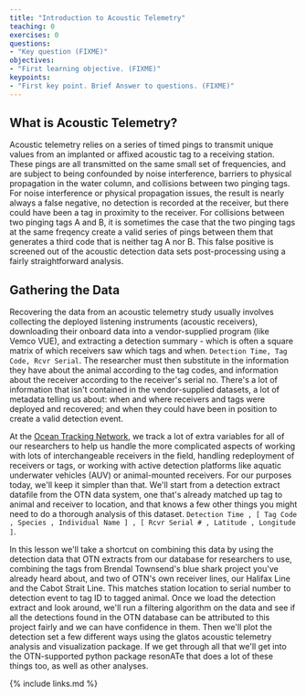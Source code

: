 ```yaml
---
title: "Introduction to Acoustic Telemetry"
teaching: 0
exercises: 0
questions:
- "Key question (FIXME)"
objectives:
- "First learning objective. (FIXME)"
keypoints:
- "First key point. Brief Answer to questions. (FIXME)"
---
```


## What is Acoustic Telemetry?

Acoustic telemetry relies on a series of timed pings to transmit unique values from an implanted or affixed acoustic tag to a receiving station. These pings are all transmitted on the same small set of frequencies, and are subject to being confounded by noise interference, barriers to physical propagation in the water column, and collisions between two pinging tags. For noise interference or physical propagation issues, the result is nearly always a false negative, no detection is recorded at the receiver, but there could have been a tag in proximity to the receiver. For collisions between two pinging tags A and B, it is sometimes the case that the two pinging tags at the same freqency create a valid series of pings between them that generates a third code that is neither tag A nor B. This false positive is screened out of the acoustic detection data sets post-processing using a fairly straightforward analysis.

## Gathering the Data

Recovering the data from an acoustic telemetry study usually involves collecting the deployed listening instruments (acoustic receivers), downloading their onboard data into a vendor-supplied program (like Vemco VUE), and extracting a detection summary - which is often a square matrix of which receivers saw which tags and when. `Detection Time, Tag Code, Rcvr Serial`. The researcher must then substitute in the information they have about the animal according to the tag codes, and information about the receiver according to the receiver's serial no. There's a lot of information that isn't contained in the vendor-supplied datasets, a lot of metadata telling us about:
when and where receivers and tags were deployed and recovered; and
when they could have been in position to create a valid detection event.

At the [Ocean Tracking Network](http://oceantrackingnetwork.org "Ocean Tracking Network Homepage"), we track a lot of extra variables for all of our researchers to help us handle the more complicated aspects of working with lots of interchangeable receivers in the field, handling redeployment of receivers or tags, or working with active detection platforms like aquatic underwater vehicles (AUV) or animal-mounted receivers. For our purposes today, we'll keep it simpler than that. We'll start from a detection extract datafile from the OTN data system, one that's already matched up tag to animal and receiver to location, and that knows a few other things you might need to do a thorough analysis of this dataset. `Detection Time , [ Tag Code , Species , Individual Name ] , [ Rcvr Serial # , Latitude , Longitude ]`.

In this lesson we'll take a shortcut on combining this data by using the detection data that OTN extracts from our database for researchers to use, combining the tags from Brendal Townsend's blue shark project you've already heard about, and two of OTN's own receiver lines, our Halifax Line and the Cabot Strait Line. This matches station location to serial number to detection event to tag ID to tagged animal. Once we load the detection extract and look around, we'll run a filtering algorithm on the data and see if all the detections found in the OTN database can be attributed to this project fairly and we can have confidence in them. Then we'll plot the detection set a few different ways using the glatos acoustic telemetry analysis and visualization package. If we get through all that we'll get into the OTN-supported python package resonATe that does a lot of these things too, as well as other analyses.

{% include links.md %}
